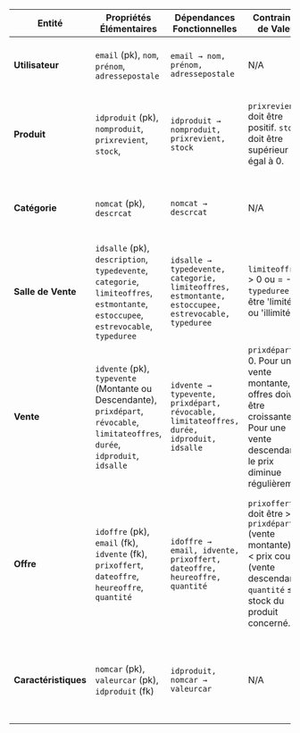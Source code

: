 
| **Entité**          | **Propriétés Élémentaires**                                                                                                                                              | **Dépendances Fonctionnelles**                                 | **Contraintes de Valeur**                                                                      | **Contraintes de Multiplicité**                                                                | **Contraintes Contextuelles**                                                                                                              | **FN**          |
|---------------------|--------------------------------------------------------------------------------------------------------------------------------------------------------------------------|---------------------------------------------------------------|------------------------------------------------------------------------------------------------|-------------------------------------------------------------------------------------------------------|----------------------------------------------------------------------------------------------------------------------------------------------------------------------------------|-----------------|
| **Utilisateur**     | `email` (pk), `nom`, `prénom`, `adressepostale`                                                                                                         | `email → nom, prénom, adressepostale`                        | N/A                                                                                            | Un utilisateur peut faire 0 ou plusieurs offres : `email -/->> offre`         | N/A                                                                                                                                                                              | 3FNBCK          |
| **Produit**         | `idproduit` (pk), `nomproduit`, `prixrevient`, `stock`,                                           | `idproduit → nomproduit, prixrevient, stock`                  | `prixrevient` doit être positif. `stock` doit être supérieur ou égal à 0.                     | N/A | Les caractéristiques spécifiques des produits sont représentées sous forme de paires (`nomcaractéristique`, `valeur`).                                                          | 3FNBCK          |
| **Catégorie**       | `nomcat` (pk), `descrcat`                                                                                                                       | `nomcat → descrcat`                                 | N/A                                                                                            | Une catégorie peut regrouper plusieurs produits : `nomcat -->> idproduit`                                    | N/A                                                                                                                                                                              | 3FNBCK          |
| **Salle de Vente**  | `idsalle` (pk), `description`, `typedevente`, `categorie`, `limiteoffres`, `estmontante`, `estoccupee`, `estrevocable`, `typeduree`  | `idsalle → typedevente, categorie, limiteoffres, estmontante, estoccupee, estrevocable, typeduree`                             | `limiteoffres` > 0 ou = -1 ; `typeduree` doit être 'limitée' ou 'illimitée'.                  | Une salle de vente peut contenir 0 ou plusieurs ventes : `idsalle -/->> idvente`                                    | Une salle ne peut regrouper que des produits d'une catégorie.                                                                                                                    | 3FNBCK          |
| **Vente**           | `idvente` (pk), `typevente` (Montante ou Descendante), `prixdépart`, `révocable`, `limitateoffres`, `durée`, `idproduit`, `idsalle` | `idvente → typevente, prixdépart, révocable, limitateoffres, durée, idproduit, idsalle`             | `prixdépart` > 0. Pour une vente montante, les offres doivent être croissantes. Pour une vente descendante, le prix diminue régulièrement. | Une vente peut recevoir 0 ou plusieurs offres : `idvente -/->> offre`                                           | Les ventes peuvent être montantes ou descendantes, révocables ou non révocables.                                                                                                 | 3FNBCK          |
| **Offre**           | `idoffre` (pk), `email` (fk), `idvente` (fk), `prixoffert`,  `dateoffre`, `heureoffre`, `quantité`                                 | `idoffre → email, idvente, prixoffert, dateoffre, heureoffre, quantité`                           | `prixoffert` doit être > `prixdépart` (vente montante) ou < prix courant (vente descendante). `quantité` ≤ stock du produit concerné. | Une vente peut avoir 0 ou plusieurs offres : `idvente -/->> offre` ; Un utilisateur peut effectuer plusieurs offres dans une vente (sauf restriction) : `email, idVente -/->> idoffre`, .  | Une offre peut concerner un sous-lot d'un produit. Pour une vente descendante, le premier utilisateur à faire une offre remporte la vente.                                                                              | 3FNBCK          |
| **Caractéristiques**| `nomcar` (pk), `valeurcar` (pk), `idproduit` (fk)                                                                                      | `idproduit, nomcar → valeurcar`                            | N/A                                                                                            | Plusieurs caractéristiques peuvent être associées à un produit : `idproduit -->> nomCar, ValeurCar`       | Les caractéristiques définissent les propriétés spécifiques d'un produit.                                                                                                         | 3FNBCK          |

